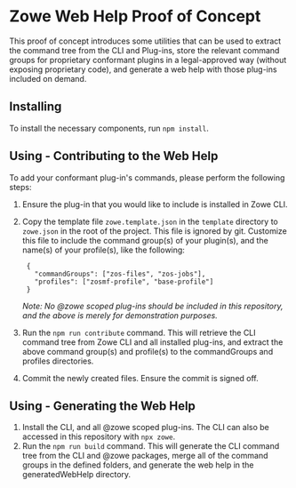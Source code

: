 # Zowe Web Help Proof of Concept

This proof of concept introduces some utilities that can be used to extract the command tree from the CLI and Plug-ins, store the relevant command groups for proprietary conformant plugins in a legal-approved way (without exposing proprietary code), and generate a web help with those plug-ins included on demand.

## Installing

To install the necessary components, run `npm install`.

## Using - Contributing to the Web Help

To add your conformant plug-in's commands, please perform the following steps:

1. Ensure the plug-in that you would like to include is installed in Zowe CLI.
2. Copy the template file `zowe.template.json` in the `template` directory to `zowe.json` in the root of the project. This file is ignored by git. Customize this file to include the command group(s) of your plugin(s), and the name(s) of your profile(s), like the following:

        {
          "commandGroups": ["zos-files", "zos-jobs"],
          "profiles": ["zosmf-profile", "base-profile"]
        }
    *Note: No @zowe scoped plug-ins should be included in this repository, and the above is merely for demonstration purposes.*

3. Run the `npm run contribute` command. This will retrieve the CLI command tree from Zowe CLI and all installed plug-ins, and extract the above command group(s) and profile(s) to the commandGroups and profiles directories.
4. Commit the newly created files. Ensure the commit is signed off.

## Using - Generating the Web Help

1. Install the CLI, and all @zowe scoped plug-ins. The CLI can also be accessed in this repository with `npx zowe`. 
2. Run the `npm run build` command. This will generate the CLI command tree from the CLI and @zowe packages, merge all of the command groups in the defined folders, and generate the web help in the generatedWebHelp directory.
